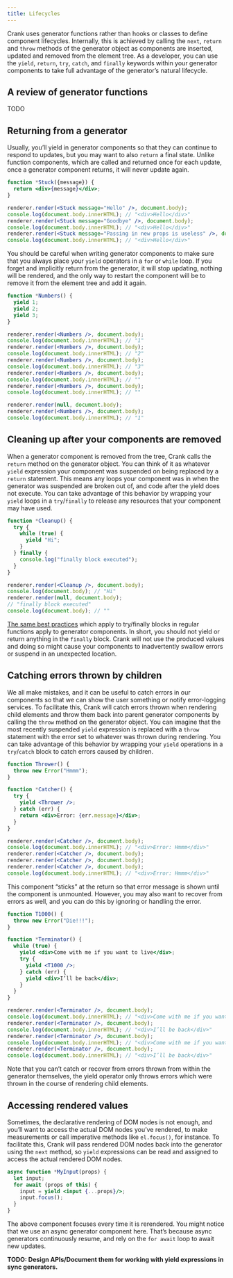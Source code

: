```yaml
---
title: Lifecycles
---
```


Crank uses generator functions rather than hooks or classes to define component lifecycles. Internally, this is achieved by calling the `next`, `return` and `throw` methods of the generator object as components are inserted, updated and removed from the element tree. As a developer, you can use the `yield`, `return`, `try`, `catch`, and `finally` keywords within your generator components to take full advantage of the generator’s natural lifecycle.

## A review of generator functions

TODO

## Returning from a generator

Usually, you’ll yield in generator components so that they can continue to respond to updates, but you may want to also `return` a final state. Unlike function components, which are called and returned once for each update, once a generator component returns, it will never update again.

```jsx
function *Stuck({message}) {
  return <div>{message}</div>;
}

renderer.render(<Stuck message="Hello" />, document.body);
console.log(document.body.innerHTML); // "<div>Hello</div>"
renderer.render(<Stuck message="Goodbye" />, document.body);
console.log(document.body.innerHTML); // "<div>Hello</div>"
renderer.render(<Stuck message="Passing in new props is useless" />, document.body);
console.log(document.body.innerHTML); // "<div>Hello</div>"
```

You should be careful when writing generator components to make sure that you always place your `yield` operators in a `for` or `while` loop. If you forget and implicitly return from the generator, it will stop updating, nothing will be rendered, and the only way to restart the component will be to remove it from the element tree and add it again.

```jsx
function *Numbers() {
  yield 1;
  yield 2;
  yield 3;
}

renderer.render(<Numbers />, document.body);
console.log(document.body.innerHTML); // "1"
renderer.render(<Numbers />, document.body);
console.log(document.body.innerHTML); // "2"
renderer.render(<Numbers />, document.body);
console.log(document.body.innerHTML); // "3"
renderer.render(<Numbers />, document.body);
console.log(document.body.innerHTML); // ""
renderer.render(<Numbers />, document.body);
console.log(document.body.innerHTML); // ""

renderer.render(null, document.body);
renderer.render(<Numbers />, document.body);
console.log(document.body.innerHTML); // "1"
```

## Cleaning up after your components are removed

When a generator component is removed from the tree, Crank calls the `return` method on the generator object. You can think of it as whatever `yield` expression your component was suspended on being replaced by a `return` statement. This means any loops your component was in when the generator was suspended are broken out of, and code after the yield does not execute. You can take advantage of this behavior by wrapping your `yield` loops in a `try`/`finally` to release any resources that your component may have used.

```jsx
function *Cleanup() {
  try {
    while (true) {
      yield "Hi";
    }
  } finally {
    console.log("finally block executed");
  }
}

renderer.render(<Cleanup />, document.body);
console.log(document.body); // "Hi"
renderer.render(null, document.body);
// "finally block executed"
console.log(document.body); // ""
```

[The same best practices](https://eslint.org/docs/rules/no-unsafe-finally) which apply to try/finally blocks in regular functions apply to generator components. In short, you should not yield or return anything in the `finally` block. Crank will not use the produced values and doing so might cause your components to inadvertently swallow errors or suspend in an unexpected location.

## Catching errors thrown by children 
We all make mistakes, and it can be useful to catch errors in our components so that we can show the user something or notify error-logging services. To facilitate this, Crank will catch errors thrown when rendering child elements and throw them back into parent generator components by calling the `throw` method on the generator object. You can imagine that the most recently suspended `yield` expression is replaced with a `throw` statement with the error set to whatever was thrown during rendering. You can take advantage of this behavior by wrapping your `yield` operations in a `try`/`catch` block to catch errors caused by children.
 
```jsx
function Thrower() { 
  throw new Error("Hmmm");
}

function *Catcher() {
  try {
    yield <Thrower />;
  } catch (err) {
    return <div>Error: {err.message}</div>;
  }
}

renderer.render(<Catcher />, document.body);
console.log(document.body.innerHTML); // "<div>Error: Hmmm</div>"
renderer.render(<Catcher />, document.body);
renderer.render(<Catcher />, document.body);
renderer.render(<Catcher />, document.body);
console.log(document.body.innerHTML); // "<div>Error: Hmmm</div>"
```

This component “sticks” at the return so that error message is shown until the component is unmounted. However, you may also want to recover from errors as well, and you can do this by ignoring or handling the error.

```jsx
function T1000() { 
  throw new Error("Die!!!");
}

function *Terminator() {
  while (true) {
    yield <div>Come with me if you want to live</div>;
    try {
      yield <T1000 />;
    } catch (err) {
      yield <div>I’ll be back</div>;
    }
  }
}

renderer.render(<Terminator />, document.body);
console.log(document.body.innerHTML); // "<div>Come with me if you want to live</div>"
renderer.render(<Terminator />, document.body);
console.log(document.body.innerHTML); // "<div>I’ll be back</div>"
renderer.render(<Terminator />, document.body);
console.log(document.body.innerHTML); // "<div>Come with me if you want to live</div>"
renderer.render(<Terminator />, document.body);
console.log(document.body.innerHTML); // "<div>I’ll be back</div>"
```

Note that you can’t catch or recover from errors thrown from within the generator themselves, the yield operator only throws errors which were thrown in the course of rendering child elements.

## Accessing rendered values
Sometimes, the declarative rendering of DOM nodes is not enough, and you’ll want to access the actual DOM nodes you’ve rendered, to make measurements or call imperative methods like `el.focus()`, for instance. To facilitate this, Crank will pass rendered DOM nodes back into the generator using the `next` method, so `yield` expressions can be read and assigned to access the actual rendered DOM nodes.

```jsx
async function *MyInput(props) {
  let input; 
  for await (props of this) {
    input = yield <input {...props}/>;
    input.focus();
  }
}
```

The above component focuses every time it is rerendered. You might notice that we use an async generator component here. That’s because async generators continuously resume, and rely on the `for await` loop to await new updates.

**TODO: Design APIs/Document them for working with yield expressions in sync generators.**
